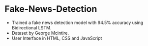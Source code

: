 # Fake-News-Detection
- Trained a fake news detection model with 94.5% accuracy using Bidirectional LSTM.
- Dataset by George Mcintire.
- User Interface in HTML, CSS and JavaScript
